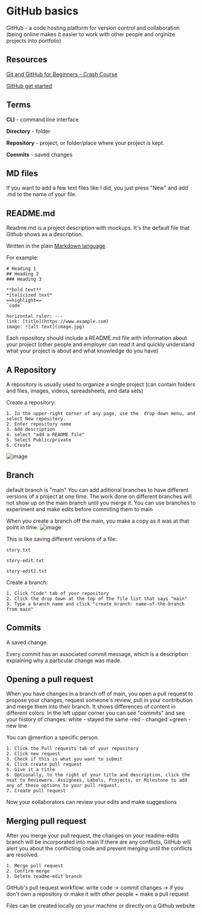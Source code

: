 # GitHub basics
GitHub - a code hosting platform for version control and collaboration (being online makes it easier to work with other people and orginize projects into portfolio)

## Resources
  [Git and GitHub for Beginners - Crash Course](https://youtu.be/RGOj5yH7evk)
  
  [GitHub get started](https://docs.github.com/en/get-started)

## Terms
  **CLI** - command line interface
  
  **Directory** - folder
  
  **Repository** - project, or folder/place where your project is kept.
  
  **Commits** - saved changes

## MD files
If you want to add a few text files like I did, you just press "New" and add .md to the name of your file.

## README.md
Readme.md is a project description with mockups. It's the default file that Github shows as a description.
    
Written in the plain [Markdown language](https://www.markdownguide.org/cheat-sheet/).

For example:

    # Heading 1
    ## Heading 2
    ### Heading 3
    
    **bold text**
    *italicized text*
    ==highlight==
    `code`
    
    horizontal ruler: --- 
    link: [title](https://www.example.com)
    image: ![alt text](image.jpg)
    
Each repository should include a README.md file with information about your project (other people and employer can read it and quickly understand what your project is about and what knowledge do you have)
    
## A Repository
A repository is usually used to organize a single project (can contain folders and files, images, videos, spreadsheets, and data sets)

Create a repository:

	1. In the upper-right corner of any page, use the  drop-down menu, and select New repository.
	2. Enter repository name
	3. Add description
	4. select "add a README file"
	5. Select Public/private
	6. Create
![image](https://user-images.githubusercontent.com/64921934/200170971-cdb33f76-c231-4745-81b5-b86da942cec5.png)

## Branch
default branch is "main"
You can add aditional branches to have different versions of a project at one time.
The work done on different branches will not show up on the main branch until you merge it. You can use branches to experiment and make edits before commiting them to main

When you create a branch off the main, you make a copy as it was at that point in time.
![image](https://user-images.githubusercontent.com/64921934/200170992-9a20daa1-5a23-47f8-a6cc-1b2b7e989f9d.png)

This is like saving different versions of a file:

	story.txt
    
	story-edit.txt
    
	story-edit2.txt

Create a branch:

	1. Click "Code" tab of your repository
	2. Click the drop down at the top of the file list that says "main"
	3. Type a branch name and click "create branch: name-of-the-branch from main"

## Commits
A saved change.

Every commit has an associated commit message, which is a description explaining why a particular change was made.

## Opening a pull request
When you have changes in a branch off of main, you open a pull request to propose your changes, request someone's review, pull in your contribution and merge them into their branch.
It shows differences of content in different colors.
In the left upper corner you can see "commits" and see your history of changes:
    white - stayed the same
    -red - changed
    +green - new line

You can @mention a specific person.

	1. Click the Pull requests tab of your repository
	2. Click new request
	3. Check if this is what you want to submit
	4. Click create pull request
	5. Give it a title
	6. Optionally, to the right of your title and description, click the  next to Reviewers. Assignees, Labels, Projects, or Milestone to add any of these options to your pull request.
	7. Create pull request
Now your collaborators can review your edits and make suggestions

## Merging pull request
After you merge your pull request, the changes on your readme-edits branch will be incorporated into main
If there are any conflicts, GitHub will alert you about the conflicting code and prevent merging until the conflicts are resolved.

	1. Merge pull request
	2. Confirm merge
	3. Delete readme-edit branch


GitHub's pull request workflow: write code -> commit changes -> if you don't own a repository or make it with other people + make a pull request
							

Files can be created locally on your machine or directly on a Github website
